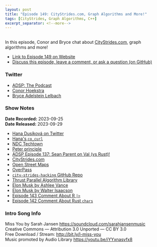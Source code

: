 ```yaml
---
layout: post
title: "Episode 149: CityStrides.com, Graph Algorithms and More!"
tags: [CityStrides, Graph Algorithms, C++]
excerpt_separator: <!--more-->
---
```


<div id="buzzsprout-player-13685048"></div><script src="https://www.buzzsprout.com/1501960/13685048-episode-149-citystrides-com-graph-algorithms-and-more.js?container_id=buzzsprout-player-13685048&player=small" type="text/javascript" charset="utf-8"></script>

<br>In this episode, Conor and Bryce chat about [CityStrides.com](https://citystrides.com/), graph algorithms and more!

<!--more-->

* [Link to Episode 149 on Website](https://adspthepodcast.com/2023/09/29/Episode-149.html)
* [Discuss this episode, leave a comment, or ask a question (on GitHub)](https://github.com/codereport/adsp2/discussions/40)

### Twitter
 
* [ADSP: The Podcast](https://twitter.com/adspthepodcast)
* [Conor Hoekstra](https://twitter.com/code_report)
* [Bryce Adelstein Lelbach](https://twitter.com/blelbach)

### Show Notes

**Date Recorded:** 2023-09-25 <br>
**Date Released:** 2023-09-29

* [Hana Dusíková on Twitter](https://twitter.com/hankadusikova)
* [Hana's `co_curl`](https://github.com/hanickadot/co_curl)
* [NDC Techtown](https://ndctechtown.com/)
* [Peter principle](https://en.wikipedia.org/wiki/Peter_principle)
* [ADSP Episode 137: Sean Parent on Val (vs Rust)!](https://adspthepodcast.com/2023/07/07/Episode-137.html)
* [CityStrides.com](https://citystrides.com/)
* [Open Street Maps](https://www.openstreetmap.org/)
* [OverPass](http://overpass-turbo.eu/)
* [`city-strides-hacking` GitHub Repo](https://github.com/codereport/city-strides-hacking)
* [Thrust Parallel Algorithm Library](https://thrust.github.io/)
* [Elon Musk by Ashlee Vance](https://www.amazon.ca/Elon-Musk-SpaceX-Fantastic-Future/dp/006230125X)
* [Elon Musk by Walter Isaacson](https://www.amazon.ca/Elon-Musk-Walter-Isaacson/dp/1982181281)
* [Episode 143 Comment About R `|>`](https://x.com/andrew_cb2/status/1692733407426760998?s=20)
* [Episode 142 Comment About Rust `chars`](https://github.com/codereport/adsp2/discussions/33#discussioncomment-6703098)

### Intro Song Info
 
Miss You by Sarah Jansen https://soundcloud.com/sarahjansenmusic<br>
Creative Commons — Attribution 3.0 Unported — CC BY 3.0<br>
Free Download / Stream: http://bit.ly/l-miss-you<br>
Music promoted by Audio Library https://youtu.be/iYYxnasvfx8<br>
